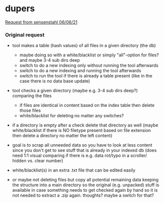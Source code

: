 # dupers
[Request from sensenstahl 06/06/21](https://discord.com/channels/@me/808676590351024158/850992251408482336)

### Original request

- tool makes a table (hash values) of all files in a given directory (the db)
  - maybe doing so with a white/blacklist or simply "all"-option for files?
    and maybe 3-4 sub dirs deep
  - switch to do a new indexing only without running the tool afterwards
  - switch to do a new indexing and running the tool afterwards
  - switch to run the tool if there is already a table present
    (like in the case there is no data base update)

- tool checks a given directory (maybe e.g. 3-4 sub dirs deep?)
  comparing the files
  - if files are identical in content based on the
    index table then delete those files
  - white/blacklist for deleting no matter any switches?

- if a directory is empty after a check delete that directory as well
  (maybe white/blacklist if there is NO filetype present based on
  file extension then delete a directory no matter the left content)

- goal is to scrap all unneeded data so you have to look at less content
  since you don't get to see stuff that is already in your indexed db
  (does need 1:1 visual comparing if there is e.g. data rot/typo in a scroller/
  hidden vs. clear number)

- white/blacklist(s) in an extra .txt file that can be edited easily

- or maybe not deleting files but copy all potential remaining data keeping the
  structure into a main directory so the original (e.g. unpacked) stuff is
  available in case something needs to get checked again by hand so it is not
  needed to extract a .zip again. thoughts? maybe a switch for that?

